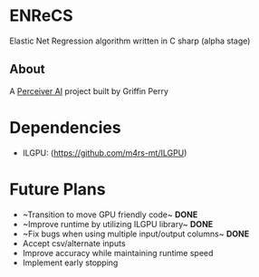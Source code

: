 # ENReCS
Elastic Net Regression algorithm written in C sharp (alpha stage)

## About
A [Perceiver AI](https://perceiver.ai/#) project  built by Griffin Perry

# Dependencies
- ILGPU: (https://github.com/m4rs-mt/ILGPU)

# Future Plans
- ~Transition to move GPU friendly code~ **DONE**
- ~Improve runtime by utilizing ILGPU library~ **DONE**
- ~Fix bugs when using multiple input/output columns~ **DONE**
- Accept csv/alternate inputs
- Improve accuracy while maintaining runtime speed
- Implement early stopping 
